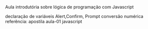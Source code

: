 Aula introdutória sobre lógica de programação com Javascript

declaração de variáveis
Alert,Confirm, Prompt
conversão numérica
referência: apostila aula-01 javascript